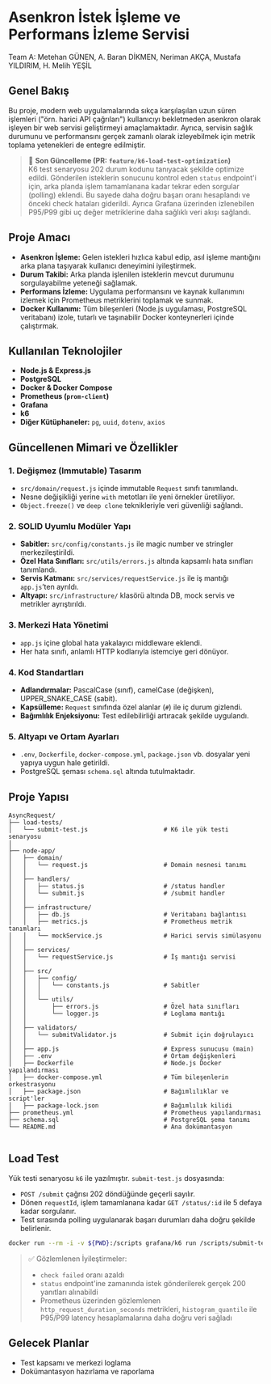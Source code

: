 # Asenkron İstek İşleme ve Performans İzleme Servisi

Team A: Metehan GÜNEN, A. Baran DİKMEN, Neriman AKÇA, Mustafa YILDIRIM, H. Melih YEŞİL

## Genel Bakış

Bu proje, modern web uygulamalarında sıkça karşılaşılan uzun süren işlemleri ("örn. harici API çağrıları") kullanıcıyı bekletmeden asenkron olarak işleyen bir web servisi geliştirmeyi amaçlamaktadır. Ayrıca, servisin sağlık durumunu ve performansını gerçek zamanlı olarak izleyebilmek için metrik toplama yetenekleri de entegre edilmiştir.

> 📌 **Son Güncelleme (PR: `feature/k6-load-test-optimization`)**  
> K6 test senaryosu 202 durum kodunu tanıyacak şekilde optimize edildi. Gönderilen isteklerin sonucunu kontrol eden `status` endpoint'i için, arka planda işlem tamamlanana kadar tekrar eden sorgular (polling) eklendi. Bu sayede daha doğru başarı oranı hesaplandı ve önceki check hataları giderildi. Ayrıca Grafana üzerinden izlenebilen P95/P99 gibi uç değer metriklerine daha sağlıklı veri akışı sağlandı.

## Proje Amacı

* **Asenkron İşleme:** Gelen istekleri hızlıca kabul edip, asıl işleme mantığını arka plana taşıyarak kullanıcı deneyimini iyileştirmek.
* **Durum Takibi:** Arka planda işlenilen isteklerin mevcut durumunu sorgulayabilme yeteneği sağlamak.
* **Performans İzleme:** Uygulama performansını ve kaynak kullanımını izlemek için Prometheus metriklerini toplamak ve sunmak.
* **Docker Kullanımı:** Tüm bileşenleri (Node.js uygulaması, PostgreSQL veritabanı) izole, tutarlı ve taşınabilir Docker konteynerleri içinde çalıştırmak.

## Kullanılan Teknolojiler

* **Node.js & Express.js**
* **PostgreSQL**
* **Docker & Docker Compose**
* **Prometheus (`prom-client`)**
* **Grafana**
* **k6**
* **Diğer Kütüphaneler:** `pg`, `uuid`, `dotenv`, `axios`

## Güncellenen Mimari ve Özellikler

### 1. Değişmez (Immutable) Tasarım

- `src/domain/request.js` içinde immutable `Request` sınıfı tanımlandı.
- Nesne değişikliği yerine `with` metotları ile yeni örnekler üretiliyor.
- `Object.freeze()` ve `deep clone` teknikleriyle veri güvenliği sağlandı.

### 2. SOLID Uyumlu Modüler Yapı

- **Sabitler:** `src/config/constants.js` ile magic number ve stringler merkezileştirildi.
- **Özel Hata Sınıfları:** `src/utils/errors.js` altında kapsamlı hata sınıfları tanımlandı.
- **Servis Katmanı:** `src/services/requestService.js` ile iş mantığı `app.js`’ten ayrıldı.
- **Altyapı:** `src/infrastructure/` klasörü altında DB, mock servis ve metrikler ayrıştırıldı.

### 3. Merkezi Hata Yönetimi

- `app.js` içine global hata yakalayıcı middleware eklendi.
- Her hata sınıfı, anlamlı HTTP kodlarıyla istemciye geri dönüyor.

### 4. Kod Standartları

- **Adlandırmalar:** PascalCase (sınıf), camelCase (değişken), UPPER_SNAKE_CASE (sabit).
- **Kapsülleme:** `Request` sınıfında özel alanlar (`#`) ile iç durum gizlendi.
- **Bağımlılık Enjeksiyonu:** Test edilebilirliği artıracak şekilde uygulandı.

### 5. Altyapı ve Ortam Ayarları

- `.env`, `Dockerfile`, `docker-compose.yml`, `package.json` vb. dosyalar yeni yapıya uygun hale getirildi.
- PostgreSQL şeması `schema.sql` altında tutulmaktadır.

## Proje Yapısı

```
AsyncRequest/
├── load-tests/
│   └── submit-test.js                     # K6 ile yük testi senaryosu
│
├── node-app/
│   ├── domain/
│   │   └── request.js                     # Domain nesnesi tanımı
│   │
│   ├── handlers/
│   │   ├── status.js                      # /status handler
│   │   └── submit.js                      # /submit handler
│   │
│   ├── infrastructure/
│   │   ├── db.js                          # Veritabanı bağlantısı
│   │   ├── metrics.js                     # Prometheus metrik tanımları
│   │   └── mockService.js                 # Harici servis simülasyonu
│   │
│   ├── services/
│   │   └── requestService.js              # İş mantığı servisi
│   │
│   ├── src/
│   │   ├── config/
│   │   │   └── constants.js               # Sabitler
│   │   │
│   │   └── utils/
│   │       ├── errors.js                  # Özel hata sınıfları
│   │       └── logger.js                  # Loglama mantığı
│   │
│   ├── validators/
│   │   └── submitValidator.js             # Submit için doğrulayıcı
│   │
│   ├── app.js                             # Express sunucusu (main)
│   ├── .env                               # Ortam değişkenleri
│   ├── Dockerfile                         # Node.js Docker yapılandırması
│   ├── docker-compose.yml                 # Tüm bileşenlerin orkestrasyonu
│   ├── package.json                       # Bağımlılıklar ve script'ler
│   ├── package-lock.json                  # Bağımlılık kilidi                
├── prometheus.yml                         # Prometheus yapılandırması
├── schema.sql                             # PostgreSQL şema tanımı
└── README.md                              # Ana dokümantasyon


```


## Load Test

Yük testi senaryosu `k6` ile yazılmıştır. `submit-test.js` dosyasında:

- `POST /submit` çağrısı 202 döndüğünde geçerli sayılır.
- Dönen `requestId`, işlem tamamlanana kadar `GET /status/:id` ile 5 defaya kadar sorgulanır.
- Test sırasında polling uygulanarak başarı durumları daha doğru şekilde belirlenir.

```bash
docker run --rm -i -v ${PWD}:/scripts grafana/k6 run /scripts/submit-test.js
```

> ✅ Gözlemlenen İyileştirmeler:
> - `check failed` oranı azaldı
> - `status` endpoint'ine zamanında istek gönderilerek gerçek 200 yanıtları alınabildi
> - Prometheus üzerinden gözlemlenen `http_request_duration_seconds` metrikleri, `histogram_quantile` ile P95/P99 latency hesaplamalarına daha doğru veri sağladı

## Gelecek Planlar

- Test kapsamı ve merkezi loglama
- Dokümantasyon hazırlama ve raporlama

